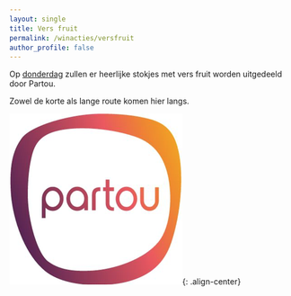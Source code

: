 ```yaml
---
layout: single
title: Vers fruit
permalink: /winacties/versfruit
author_profile: false
---
```


Op [donderdag](/routes/donderdag) zullen er heerlijke stokjes met vers fruit worden uitgedeeld door Partou.  

Zowel de korte als lange route komen hier langs.  

![Plus Supermarkt Oldenzaal](/assets/sponsors/Partou.png){: .align-center}